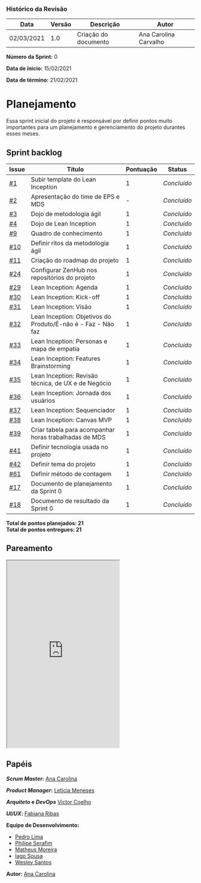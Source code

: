 ### Histórico da Revisão
| Data | Versão | Descrição | Autor |
|---|---|---|---|
| 02/03/2021| 1.0 |Criação do documento | Ana Carolina Carvalho |

**Número da Sprint:** 0

**Data de ínicio:** 15/02/2021

**Data de término:** 21/02/2021

# **Planejamento**
Essa sprint inicial do projeto é responsável por definir pontos muito importantes para um planejamento e gerenciamento do projeto durantes esses meses.

## Sprint backlog

| Issue | Título | Pontuação | Status |
|---|---|---|---|
|[#1](https://github.com/fga-eps-mds/2020.2-violeta-documentacao/issues/1)| Subir template do Lean Inception | 1 | _Concluído_ |
|[#2](https://github.com/fga-eps-mds/2020.2-violeta-documentacao/issues/2)| Apresentação do time de EPS e MDS | - | _Concluído_ |
|[#3](https://github.com/fga-eps-mds/2020.2-violeta-documentacao/issues/1)| Dojo de metodologia ágil | 1 | _Concluído_ |
|[#4](https://github.com/fga-eps-mds/2020.2-violeta-documentacao/issues/4)| Dojo de Lean Inception | 1 | _Concluído_ |
|[#9](https://github.com/fga-eps-mds/2020.2-violeta-documentacao/issues/9)| Quadro de conhecimento | 1 | _Concluído_ |
|[#10](https://github.com/fga-eps-mds/2020.2-violeta-documentacao/issues/10)| Definir ritos da metodologia ágil | 1 | _Concluído_ |
|[#11](https://github.com/fga-eps-mds/2020.2-violeta-documentacao/issues/11)| Criação do roadmap do projeto | 1 | _Concluído_ |
|[#24](https://github.com/fga-eps-mds/2020.2-violeta-documentacao/issues/24)| Configurar ZenHub nos repositórios do projeto | 1 | _Concluído_ |
|[#29](https://github.com/fga-eps-mds/2020.2-violeta-documentacao/issues/29)| Lean Inception: Agenda | 1 | _Concluído_ |
|[#30](https://github.com/fga-eps-mds/2020.2-violeta-documentacao/issues/30)| Lean Inception: Kick-off | 1 | _Concluído_ |
|[#31](https://github.com/fga-eps-mds/2020.2-violeta-documentacao/issues/31)| Lean Inception: Visão | 1 | _Concluído_ |
|[#32](https://github.com/fga-eps-mds/2020.2-violeta-documentacao/issues/32)| Lean Inception: Objetivos do Produto/É-não é - Faz - Não faz | 1 | _Concluído_ |
|[#33](https://github.com/fga-eps-mds/2020.2-violeta-documentacao/issues/33)| Lean Inception: Personas e mapa de empatia | 1 | _Concluído_ |
|[#34](https://github.com/fga-eps-mds/2020.2-violeta-documentacao/issues/34)| Lean Inception: Features Brainstorming | 1 | _Concluído_ |
|[#35](https://github.com/fga-eps-mds/2020.2-violeta-documentacao/issues/35)| Lean Inception: Revisão técnica, de UX e de Negócio | 1 | _Concluído_ |
|[#36](https://github.com/fga-eps-mds/2020.2-violeta-documentacao/issues/36)| Lean Inception: Jornada dos usuários | 1 | _Concluído_ |
|[#37](https://github.com/fga-eps-mds/2020.2-violeta-documentacao/issues/37)| Lean Inception: Sequenciador | 1 | _Concluído_ |
|[#38](https://github.com/fga-eps-mds/2020.2-violeta-documentacao/issues/38)| Lean Inception: Canvas MVP | 1 | _Concluído_ |
|[#39](https://github.com/fga-eps-mds/2020.2-violeta-documentacao/issues/39)| Criar tabela para acompanhar horas trabalhadas de MDS | 1 | _Concluído_ |
|[#41](https://github.com/fga-eps-mds/2020.2-violeta-documentacao/issues/41)| Definir tecnologia usada no projeto | 1 | _Concluído_ |
|[#42](https://github.com/fga-eps-mds/2020.2-violeta-documentacao/issues/42)| Definir tema do projeto | 1 | _Concluído_ |
|[#61](https://github.com/fga-eps-mds/2020.2-violeta-documentacao/issues/61)| Definir método de contagem | 1 | _Concluído_ |
|[#17](https://github.com/fga-eps-mds/2020.2-violeta-documentacao/issues/17)| Documento de planejamento da Sprint 0 | 1 | _Concluído_ |
|[#18](https://github.com/fga-eps-mds/2020.2-violeta-documentacao/issues/18)| Documento de resultado da Sprint 0 | 1 | _Concluído_ |

<b>Total de pontos planejados: 21</b></br>
<b>Total de pontos entregues: 21</b>

## Pareamento

<iframe weidth="100%" height="500" src="https://docs.google.com/spreadsheets/d/e/2PACX-1vSUvF3lwINiA2gmoZeLfAFfI-sgInnqEVf4oq7nkh3joRHfGQgwIc63ij0wCB5oJzGtZirY3eT-hLjK/pubhtml?gid=0&amp;single=true&amp;widget=true&amp;headers=false"></iframe>


## Papéis

**_Scrum Master_:** [Ana Carolina](https://github.com/anacarolcs)

**_Product Manager_:** [Letícia Meneses](https://github.com/mbslet)

**_Arquiteto_ e _DevOps_** [Victor Coelho](https://github.com/victorhdcoelho)

**_UI/UX_:** [Fabiana Ribas](https://github.com/FabianaRibas)

**Equipe de Desenvolvimento:**

- [Pedro Lima](https://github.com/pedrolimass)
- [Philipe Serafim](https://github.com/philipeserafim)
- [Matheus Moreira](https://github.com/mateus-lm)
- [Iago Sousa](https://github.com/iasousa)
- [Wesley Santos](https://github.com/wesleysantos00)

**Autor:** [Ana Carolina](https://github.com/anacarolcs)

